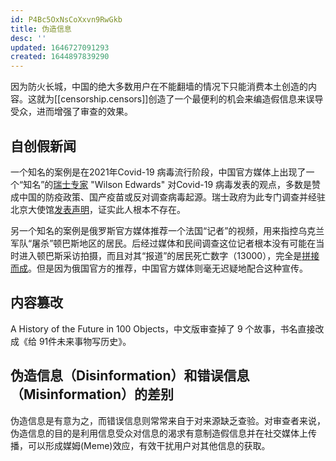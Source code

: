 ```yaml
---
id: P4Bc5OxNsCoXxvn9RwGkb
title: 伪造信息
desc: ''
updated: 1646727091293
created: 1644897839290
---
```


因为防火长城，中国的绝大多数用户在不能翻墙的情况下只能消费本土创造的内容。这就为[[censorship.censors]]创造了一个最便利的机会来编造假信息来误导受众，进而增强了审查的效果。

## 自创假新闻

一个知名的案例是在2021年Covid-19 病毒流行阶段，中国官方媒体上出现了一个“知名”的[瑞士专家](https://chinadigitaltimes.net/chinese/tag/%E7%91%9E%E5%A3%AB%E4%B8%93%E5%AE%B6) "Wilson Edwards" 对Covid-19 病毒发表的观点，多数是赞成中国的防疫政策、国产疫苗或反对调查病毒起源。瑞士政府为此专门调查并经驻北京大使馆[发表声明](https://chinadigitaltimes.net/chinese/669487.html)，证实此人根本不存在。

另一个知名的案例是俄罗斯官方媒体推荐一个法国“记者”的视频，用来指控乌克兰军队“屠杀”顿巴斯地区的居民。后经过媒体和民间调查这位记者根本没有可能在当时进入顿巴斯采访拍摄，而且对其“报道”的居民死亡数字（13000），完全是[拼接而成](https://twitter.com/angrytoad2046/status/1500096162375913473)。但是因为俄国官方的推荐，中国官方媒体则毫无迟疑地配合这种宣传。


## 内容篡改

A History of the Future in 100 Objects，中文版审查掉了 9 个故事，书名直接改成《给 91件未来事物写历史》。


## 伪造信息（Disinformation）和错误信息（Misinformation）的差别

伪造信息是有意为之，而错误信息则常常来自于对来源缺乏查验。对审查者来说，伪造信息的目的是利用信息受众对信息的渴求有意制造假信息并在社交媒体上传播，可以形成媒姆(Meme)效应，有效干扰用户对其他信息的获取。
